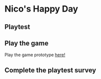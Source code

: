 # Nico's Happy Day
## Playtest

## Play the game
Play the game prototype [here!](https://jenny-lim.github.io/IASC-1P04/prototype/Nicos_Happy_Day.html)

## Complete the playtest survey

